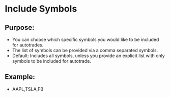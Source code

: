 # **Include Symbols**

## Purpose:

- You can choose which specific symbols you would like to be included for autotrades.
- The list of symbols can be provided via a comma separated symbols.
- Default: Includes all symbols, unless you provide an explicit list with only symbols to be included for autotrade.


## Example:

- AAPL,TSLA,FB


